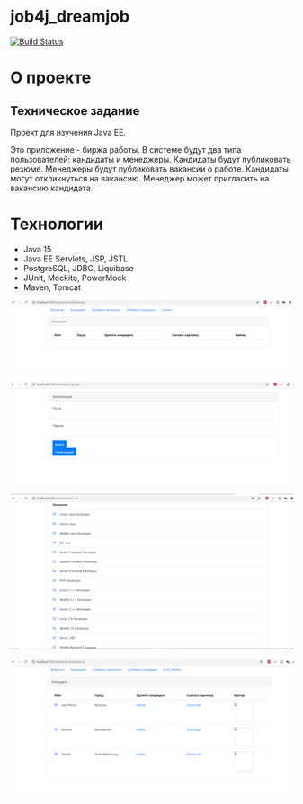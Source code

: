 # job4j_dreamjob

[![Build Status](https://www.travis-ci.com/KirillReal/job4j_dreamjob.svg?branch=main)](https://www.travis-ci.com/github/KirillReal/job4j_dreamjob)
# О проекте
<h2>Техническое задание</h2>
Проект для изучения Java EE.

Это приложение - биржа работы.
В системе будут два типа пользователей: кандидаты и менеджеры. Кандидаты будут публиковать резюме. Менеджеры будут публиковать вакансии о работе.
Кандидаты могут откликнуться на вакансию. Менеджер может пригласить на вакансию кандидата.
</p>

# Технологии
* Java 15
* Java EE Servlets, JSP, JSTL
* PostgreSQL, JDBC, Liquibase
* JUnit, Mockito, PowerMock
* Maven, Tomcat

![ScreenShot](images/images1.png)

![ScreenShot](images/Login.png)

![ScreenShot](images/Posts.png)

![ScreenShot](images/Candidates.png)

